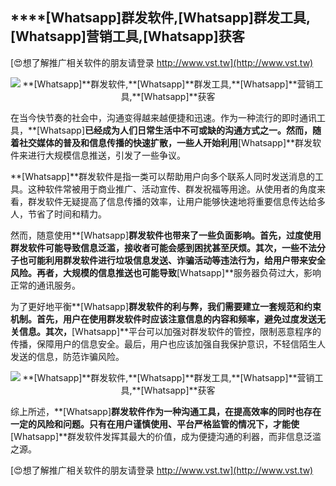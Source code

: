 ## ****[Whatsapp]**群发软件,**[Whatsapp]**群发工具,**[Whatsapp]**营销工具,**[Whatsapp]**获客**

[😍想了解推广相关软件的朋友请登录 http://www.vst.tw](http://www.vst.tw)

 <center><img src="https://vst.tw/MP4/tuiguang/png/8.png" alt="**[Whatsapp]**群发软件,**[Whatsapp]**群发工具,**[Whatsapp]**营销工具,**[Whatsapp]**获客"></center>

在当今快节奏的社会中，沟通变得越来越便捷和迅速。作为一种流行的即时通讯工具，**[Whatsapp]**已经成为人们日常生活中不可或缺的沟通方式之一。然而，随着社交媒体的普及和信息传播的快速扩散，一些人开始利用**[Whatsapp]**群发软件来进行大规模信息推送，引发了一些争议。

**[Whatsapp]**群发软件是指一类可以帮助用户向多个联系人同时发送消息的工具。这种软件常被用于商业推广、活动宣传、群发祝福等用途。从使用者的角度来看，群发软件无疑提高了信息传播的效率，让用户能够快速地将重要信息传达给多人，节省了时间和精力。

然而，随意使用**[Whatsapp]**群发软件也带来了一些负面影响。首先，过度使用群发软件可能导致信息泛滥，接收者可能会感到困扰甚至厌烦。其次，一些不法分子也可能利用群发软件进行垃圾信息发送、诈骗活动等违法行为，给用户带来安全风险。再者，大规模的信息推送也可能导致**[Whatsapp]**服务器负荷过大，影响正常的通讯服务。

为了更好地平衡**[Whatsapp]**群发软件的利与弊，我们需要建立一套规范和约束机制。首先，用户在使用群发软件时应该注意信息的内容和频率，避免过度发送无关信息。其次，**[Whatsapp]**平台可以加强对群发软件的管控，限制恶意程序的传播，保障用户的信息安全。最后，用户也应该加强自我保护意识，不轻信陌生人发送的信息，防范诈骗风险。

 <center><img src="https://vst.tw/MP4/tuiguang/png/6.png" alt="**[Whatsapp]**群发软件,**[Whatsapp]**群发工具,**[Whatsapp]**营销工具,**[Whatsapp]**获客"></center>

综上所述，**[Whatsapp]**群发软件作为一种沟通工具，在提高效率的同时也存在一定的风险和问题。只有在用户谨慎使用、平台严格监管的情况下，才能使**[Whatsapp]**群发软件发挥其最大的价值，成为便捷沟通的利器，而非信息泛滥之源。

[😍想了解推广相关软件的朋友请登录 http://www.vst.tw](http://www.vst.tw)



